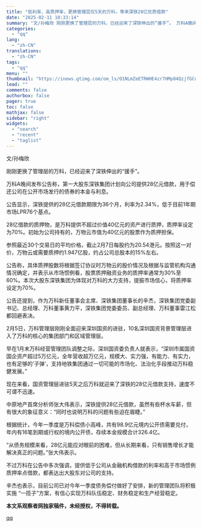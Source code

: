 ```yaml
---
title: "低利率、高质押率，更换管理层仅5天的万科，等来深铁28亿优质借款"
date: "2025-02-11 10:33:14"
summary: "文/孙梅欣 刚刚更换了管理层的万科，已经迎来了深铁伸出的“援手”。 万科A晚间发布公告称，第一大股..."
categories:
  - "qq"
lang:
  - "zh-CN"
translations:
  - "zh-CN"
tags:
  - "qq"
menu: ""
thumbnail: "https://inews.gtimg.com/om_ls/O1NLmZeETRWHE4zr7HMp84QzjfGCq5n3fdp7q3XZLSrIAAA_640360/0"
lead: ""
comments: false
authorbox: false
pager: true
toc: false
mathjax: false
sidebar: "right"
widgets:
  - "search"
  - "recent"
  - "taglist"
---
```


文/孙梅欣

刚刚更换了管理层的万科，已经迎来了深铁伸出的“援手”。

万科A晚间发布公告称，第一大股东深铁集团计划向公司提供28亿元借款，用于偿还公司在公开市场发行的债券的本金与利息。

公告显示，深铁提供的28亿元借款期限为36个月，利率为2.34%，低于目前1年期市场LPR76个基点。

28亿借款的质押物，是万科提供不超过价值40亿元的资产进行质押，质押率设定为70%。初始为公司持有的，万物云市值为40亿元的股票作为质押担保。

参照最近30个交易日的平均价格，截止2月7日每股约为20.54港元。按照这一对价，万物云或需要质押约1.947亿股，约占公司总股本的15%左右。

公告称，具体质押股数将根据签订协议时万物云的股价情况及根据与监管机构沟通情况确定，并表示从市场惯例看，股票质押融资业务的质押率通常为30%至60%。本次大股东深铁集团为体现对万科的大力支持，提振市场信心，将质押率设定为70%。

公告还提到，作为万科新任董事会主席、深铁集团董事长的辛杰，深铁集团党委副书记、总经理、万科董事黄力平，深铁集团党委委员、副总经理、万科董事雷江松都回避表决。

2月5日，万科管理层刚刚全面迎来深圳国资的进驻，10名深圳国资背景管理层进入了万科的核心的集团部门和区域管理层。

早在1月末万科经营管理团队调整之际，深圳国资委负责人就表示，“深圳市属国资国企资产超过5万亿元，全年营收超万亿元，规模大、实力强，有能力、有实力，也有足够的’子弹’，支持地铁集团通过一切可能的市场化、法治化手段推动万科稳健发展。”

现在来看，国资管理层进驻5天之后万科就迎来了深铁的28亿元借款支持，速度不可谓不迅速。

中原地产首席分析师张大伟表示，深铁提供28亿元借款，虽然有些杯水车薪，但有很大的象征意义：“同时也说明万科的问题有些迫在眉睫。”

根据统计，今年一季度是万科偿债小高峰，共有98.9亿元境内公开债需要兑付，年内有16笔到期或行权的境内公开债，存续本金规模合计326.4亿。

“从债务规模来看，28亿元能应对眼前的困难，但从长期来看，只有销售增长才能解决真正的问题。”张大伟表示。

不过万科在公告中多次强调，提供低于公司从金融机构借款的利率和高于市场惯例质押率点借款，都表达出大股东对公司的支持。

辛杰也表示，目前公司已对今年一季度债务偿付做好了安排，新的管理团队将积极实施 “一揽子”方案，有信心实现万科队伍稳定、财务稳定和生产经营稳定。

**本文系观察者网独家稿件，未经授权，不得转载。**

[qq](https://new.qq.com/rain/a/20250211A02QOK00)
